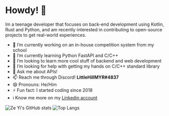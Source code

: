 # Howdy! 👋

Im a teenage developer that focuses on back-end development using Kotlin, Rust and Python, and am recently interested in contributing to open-source projects to get real-world experiences.

- 🔭 I’m currently working on an in-house competition system from my school
- 🌱 I’m currently learning Python FastAPI and C/C++
- 👯 I’m looking to learn more cool stuff of backend and web development
- 🤔 I’m looking for help with getting my hands on C/C++ standard library
- 💬 Ask me about APIs!
- 📫 Reach me through Discord! **LittleHillMYR#4837**
- 😄 Pronouns: He/Him
- ⚡ Fun fact: I started coding since 2018
- ℹ️ Know me more on my [Linkedin account](https://www.linkedin.com/in/woongzeyi/)

![Ze Yi's GitHub stats](https://github-readme-stats.vercel.app/api?username=woongzeyi)
![Top Langs](https://github-readme-stats.vercel.app/api/top-langs/?username=woongzeyi&layout=compact)
